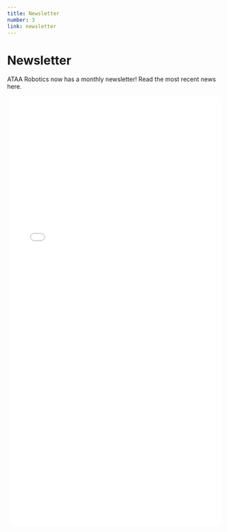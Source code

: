 ```yaml
---
title: Newsletter
number: 3
link: newsletter
---
```

<div class="row" id="newsletter">
	<div class="col-12">
		<h1>Newsletter</h1>
		<p>ATAA Robotics now has a monthly newsletter! Read the most recent news here.</p>
	</div>
</div>
<div class="row" id="newsletter" style= "width: 100%;">
	<div style="text-align: center; margin-top: 15px; margin-left: 5px; margin-right: 5px" class="col">
		<iframe src="<iframe src="https://docs.google.com/document/d/e/2PACX-1vQgT0uvY5q4x1BoVEhwB4dxA6mO_IijQ5kbOScl5cfw0AKlsRqCYP-7QFzLjgw4QK7c9VlG2Kji10Pj/pub" width="100%" height="1000" frameborder="0" marginheight="0" marginwidth="0">Loading…</iframe>
	</div>
</div>